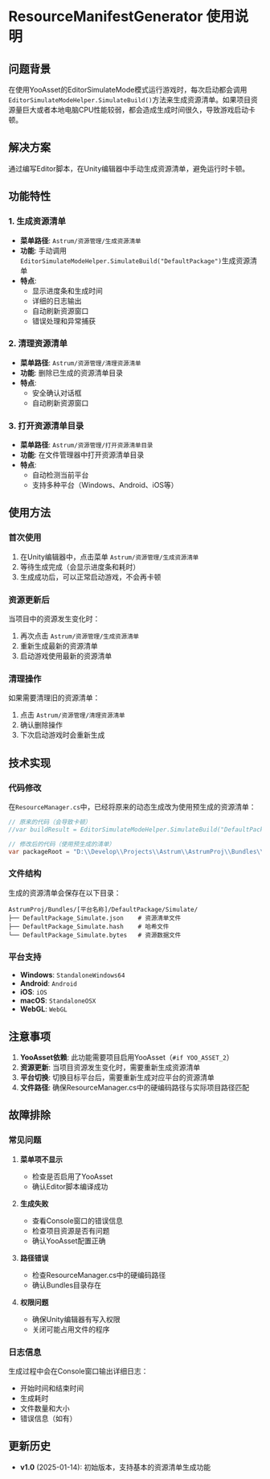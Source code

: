 # ResourceManifestGenerator 使用说明

## 问题背景

在使用YooAsset的EditorSimulateMode模式运行游戏时，每次启动都会调用`EditorSimulateModeHelper.SimulateBuild()`方法来生成资源清单。如果项目资源量巨大或者本地电脑CPU性能较弱，都会造成生成时间很久，导致游戏启动卡顿。

## 解决方案

通过编写Editor脚本，在Unity编辑器中手动生成资源清单，避免运行时卡顿。

## 功能特性

### 1. 生成资源清单
- **菜单路径**: `Astrum/资源管理/生成资源清单`
- **功能**: 手动调用`EditorSimulateModeHelper.SimulateBuild("DefaultPackage")`生成资源清单
- **特点**: 
  - 显示进度条和生成时间
  - 详细的日志输出
  - 自动刷新资源窗口
  - 错误处理和异常捕获

### 2. 清理资源清单
- **菜单路径**: `Astrum/资源管理/清理资源清单`
- **功能**: 删除已生成的资源清单目录
- **特点**:
  - 安全确认对话框
  - 自动刷新资源窗口

### 3. 打开资源清单目录
- **菜单路径**: `Astrum/资源管理/打开资源清单目录`
- **功能**: 在文件管理器中打开资源清单目录
- **特点**:
  - 自动检测当前平台
  - 支持多种平台（Windows、Android、iOS等）

## 使用方法

### 首次使用
1. 在Unity编辑器中，点击菜单 `Astrum/资源管理/生成资源清单`
2. 等待生成完成（会显示进度条和耗时）
3. 生成成功后，可以正常启动游戏，不会再卡顿

### 资源更新后
当项目中的资源发生变化时：
1. 再次点击 `Astrum/资源管理/生成资源清单`
2. 重新生成最新的资源清单
3. 启动游戏使用最新的资源清单

### 清理操作
如果需要清理旧的资源清单：
1. 点击 `Astrum/资源管理/清理资源清单`
2. 确认删除操作
3. 下次启动游戏时会重新生成

## 技术实现

### 代码修改
在`ResourceManager.cs`中，已经将原来的动态生成改为使用预生成的资源清单：

```csharp
// 原来的代码（会导致卡顿）
//var buildResult = EditorSimulateModeHelper.SimulateBuild("DefaultPackage");

// 修改后的代码（使用预生成的清单）
var packageRoot = "D:\\Develop\\Projects\\Astrum\\AstrumProj\\Bundles\\StandaloneWindows64\\DefaultPackage\\Simulate";
```

### 文件结构
生成的资源清单会保存在以下目录：
```
AstrumProj/Bundles/[平台名称]/DefaultPackage/Simulate/
├── DefaultPackage_Simulate.json    # 资源清单文件
├── DefaultPackage_Simulate.hash    # 哈希文件
└── DefaultPackage_Simulate.bytes   # 资源数据文件
```

### 平台支持
- **Windows**: `StandaloneWindows64`
- **Android**: `Android`
- **iOS**: `iOS`
- **macOS**: `StandaloneOSX`
- **WebGL**: `WebGL`

## 注意事项

1. **YooAsset依赖**: 此功能需要项目启用YooAsset（`#if YOO_ASSET_2`）
2. **资源更新**: 当项目资源发生变化时，需要重新生成资源清单
3. **平台切换**: 切换目标平台后，需要重新生成对应平台的资源清单
4. **文件路径**: 确保ResourceManager.cs中的硬编码路径与实际项目路径匹配

## 故障排除

### 常见问题

1. **菜单项不显示**
   - 检查是否启用了YooAsset
   - 确认Editor脚本编译成功

2. **生成失败**
   - 查看Console窗口的错误信息
   - 检查项目资源是否有问题
   - 确认YooAsset配置正确

3. **路径错误**
   - 检查ResourceManager.cs中的硬编码路径
   - 确认Bundles目录存在

4. **权限问题**
   - 确保Unity编辑器有写入权限
   - 关闭可能占用文件的程序

### 日志信息
生成过程中会在Console窗口输出详细日志：
- 开始时间和结束时间
- 生成耗时
- 文件数量和大小
- 错误信息（如有）

## 更新历史

- **v1.0** (2025-01-14): 初始版本，支持基本的资源清单生成功能
